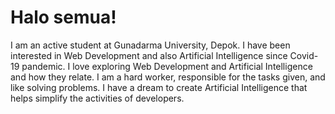 # Halo semua! 

I am an active student at Gunadarma University, Depok. I have been interested in Web Development and also Artificial Intelligence since Covid-19 pandemic. I love exploring Web Development and Artificial Intelligence and how they relate. I am a hard worker, responsible for the tasks given, and like solving problems. I have a dream to create Artificial Intelligence that helps simplify the activities of developers.

<!--
**JordyKhienataWiguna/jordykhienatawiguna** is a ✨ _special_ ✨ repository because its `README.md` (this file) appears on your GitHub profile.

Here are some ideas to get you started:

- 🔭 I’m currently working on ...
- 🌱 I’m currently learning ...
- 👯 I’m looking to collaborate on ...
- 🤔 I’m looking for help with ...
- 💬 Ask me about ...
- 📫 How to reach me: ...
- 😄 Pronouns: ...
- ⚡ Fun fact: ...
-->
